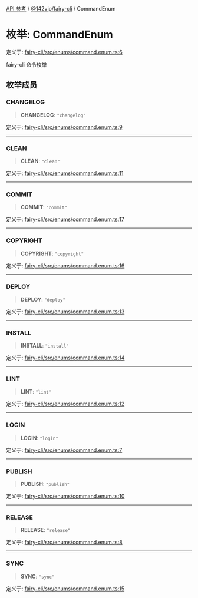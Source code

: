 [API 参考](../wiki/Home) / [@142vip/fairy-cli](../wiki/@142vip.fairy-cli) / CommandEnum

# 枚举: CommandEnum

定义于: [fairy-cli/src/enums/command.enum.ts:6](https://github.com/142vip/core-x/blob/25cf658819688f02293d600e7003b5877a2f9489/packages/fairy-cli/src/enums/command.enum.ts#L6)

fairy-cli 命令枚举

## 枚举成员

### CHANGELOG

> **CHANGELOG**: `"changelog"`

定义于: [fairy-cli/src/enums/command.enum.ts:9](https://github.com/142vip/core-x/blob/25cf658819688f02293d600e7003b5877a2f9489/packages/fairy-cli/src/enums/command.enum.ts#L9)

***

### CLEAN

> **CLEAN**: `"clean"`

定义于: [fairy-cli/src/enums/command.enum.ts:11](https://github.com/142vip/core-x/blob/25cf658819688f02293d600e7003b5877a2f9489/packages/fairy-cli/src/enums/command.enum.ts#L11)

***

### COMMIT

> **COMMIT**: `"commit"`

定义于: [fairy-cli/src/enums/command.enum.ts:17](https://github.com/142vip/core-x/blob/25cf658819688f02293d600e7003b5877a2f9489/packages/fairy-cli/src/enums/command.enum.ts#L17)

***

### COPYRIGHT

> **COPYRIGHT**: `"copyright"`

定义于: [fairy-cli/src/enums/command.enum.ts:16](https://github.com/142vip/core-x/blob/25cf658819688f02293d600e7003b5877a2f9489/packages/fairy-cli/src/enums/command.enum.ts#L16)

***

### DEPLOY

> **DEPLOY**: `"deploy"`

定义于: [fairy-cli/src/enums/command.enum.ts:13](https://github.com/142vip/core-x/blob/25cf658819688f02293d600e7003b5877a2f9489/packages/fairy-cli/src/enums/command.enum.ts#L13)

***

### INSTALL

> **INSTALL**: `"install"`

定义于: [fairy-cli/src/enums/command.enum.ts:14](https://github.com/142vip/core-x/blob/25cf658819688f02293d600e7003b5877a2f9489/packages/fairy-cli/src/enums/command.enum.ts#L14)

***

### LINT

> **LINT**: `"lint"`

定义于: [fairy-cli/src/enums/command.enum.ts:12](https://github.com/142vip/core-x/blob/25cf658819688f02293d600e7003b5877a2f9489/packages/fairy-cli/src/enums/command.enum.ts#L12)

***

### LOGIN

> **LOGIN**: `"login"`

定义于: [fairy-cli/src/enums/command.enum.ts:7](https://github.com/142vip/core-x/blob/25cf658819688f02293d600e7003b5877a2f9489/packages/fairy-cli/src/enums/command.enum.ts#L7)

***

### PUBLISH

> **PUBLISH**: `"publish"`

定义于: [fairy-cli/src/enums/command.enum.ts:10](https://github.com/142vip/core-x/blob/25cf658819688f02293d600e7003b5877a2f9489/packages/fairy-cli/src/enums/command.enum.ts#L10)

***

### RELEASE

> **RELEASE**: `"release"`

定义于: [fairy-cli/src/enums/command.enum.ts:8](https://github.com/142vip/core-x/blob/25cf658819688f02293d600e7003b5877a2f9489/packages/fairy-cli/src/enums/command.enum.ts#L8)

***

### SYNC

> **SYNC**: `"sync"`

定义于: [fairy-cli/src/enums/command.enum.ts:15](https://github.com/142vip/core-x/blob/25cf658819688f02293d600e7003b5877a2f9489/packages/fairy-cli/src/enums/command.enum.ts#L15)
